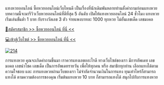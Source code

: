 แทงหวยออนไลน์ ซื้อหวยออนไลน์เว็บไหนดี เป็นเรื่องที่นักเดิมพันหลายท่านตั้งคำถามก่อนแทงหวย บทความนี้จะมารีวิวเว็บหวยออนไลน์ที่ดีที่สุด 5 อันดับ เปิดให้แทงหวยออนไลน์ 24 ชั่วโมง แทงหวย เริ่มเล่นขั้นต่ำ 1 บาท กับรางวัลเลข 3 ตัว จ่ายแพงบาทละ 1000 ทุกหวย ไม่อั้นเลขเด็ด เลขมงคล

[📱สมัครสมาชิก >> ซื้อหวยออนไลน์ ที่นี่ <<](https://heylink.me/DiamondIG/)

[💻เข้าสู่เว็บไซต์ >> ซื้อหวยออนไลน์ ที่นี่ <<](https://heylink.me/DiamondIG/)

[![214](https://github.com/user-attachments/assets/6cdcf5a6-e81e-44ca-9116-92a9fdef2f3f)](https://heylink.me/DiamondIG/)

การแทงหวย คุณจะเกิดคำถามขึ้นมา เราควรแทงเลขออะไรดี ทางเว็บไซต์ของเรา มีการอัพเดท เลขมงคล เลขนำโชค เลขเด็ด เป็นการอัพเดทรายวัน เพื่อให้ทุกคน หรือ สมาชิกทุกท่าน เลือกแทงได้ตามความใจชอบ และ การแทงหวยผ่านเว็บของเรา ไม่จำกัดจำนวนเงินในการแทง ทุนเท่าไหร่ก็สามารถแทงได้ ตามความต้องการของคุณ เริ่มต้นแทงหวย 10 บาท ก็สามารถแทงได้ สนุกไปกับการแทงหวย

